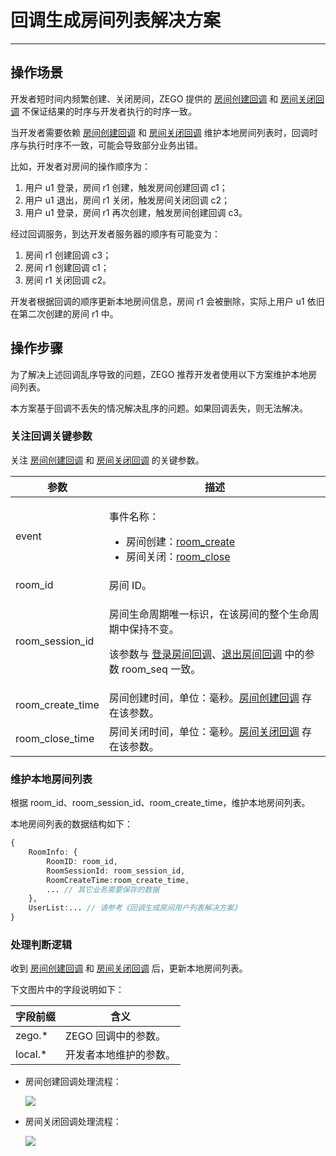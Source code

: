 # 回调生成房间列表解决方案

- - -

## 操作场景

开发者短时间内频繁创建、关闭房间，ZEGO 提供的 [房间创建回调](https://doc-zh.zego.im/article/19664) 和 [房间关闭回调](https://doc-zh.zego.im/article/19666) 不保证结果的时序与开发者执行的时序一致。

当开发者需要依赖 [房间创建回调](https://doc-zh.zego.im/article/19664) 和 [房间关闭回调](https://doc-zh.zego.im/article/19666) 维护本地房间列表时，回调时序与执行时序不一致，可能会导致部分业务出错。

比如，开发者对房间的操作顺序为：

1. 用户 u1 登录，房间 r1 创建，触发房间创建回调 c1；
2. 用户 u1 退出，房间 r1 关闭，触发房间关闭回调 c2；
3. 用户 u1 登录，房间 r1 再次创建，触发房间创建回调 c3。

经过回调服务，到达开发者服务器的顺序有可能变为：

1. 房间 r1 创建回调 c3；
2. 房间 r1 创建回调 c1；
3. 房间 r1 关闭回调 c2。

开发者根据回调的顺序更新本地房间信息，房间 r1 会被删除，实际上用户 u1 依旧在第二次创建的房间 r1 中。

## 操作步骤

为了解决上述回调乱序导致的问题，ZEGO 推荐开发者使用以下方案维护本地房间列表。

<Warning title="注意">


本方案基于回调不丢失的情况解决乱序的问题。如果回调丢失，则无法解决。

</Warning>




### 关注回调关键参数

关注 [房间创建回调](https://doc-zh.zego.im/article/19664) 和 [房间关闭回调](https://doc-zh.zego.im/article/19666) 的关键参数。

| 参数 |	描述 |
| -- | -- |
| event | <p>事件名称：</p><ul><li>房间创建：[room_create](https://doc-zh.zego.im/article/19664)</li><li>房间关闭：[room_close](https://doc-zh.zego.im/article/19666)</li></ul> |
| room_id | 房间 ID。 |
| room_session_id | <p>房间生命周期唯一标识，在该房间的整个生命周期中保持不变。</p><p>该参数与 <a href="https://doc-zh.zego.im/article/19670">登录房间回调</a>、<a href="https://doc-zh.zego.im/article/19672">退出房间回调</a> 中的参数 room_seq 一致。</p>|
| room_create_time | 房间创建时间，单位：毫秒。[房间创建回调](https://doc-zh.zego.im/article/19664) 存在该参数。 |
| room_close_time | 房间关闭时间，单位：毫秒。[房间关闭回调](https://doc-zh.zego.im/article/19666) 存在该参数。 |

### 维护本地房间列表

根据 room_id、room_session_id、room_create_time，维护本地房间列表。

本地房间列表的数据结构如下：

```php
{
    RoomInfo: {
        RoomID: room_id,
        RoomSessionId: room_session_id,
        RoomCreateTime:room_create_time,
        ... // 其它业务需要保存的数据
    },
    UserList:... // 请参考《回调生成房间用户列表解决方案》
}
```

### 处理判断逻辑

收到 [房间创建回调](https://doc-zh.zego.im/article/19664) 和 [房间关闭回调](https://doc-zh.zego.im/article/19666) 后，更新本地房间列表。

下文图片中的字段说明如下：

| 字段前缀 | 含义 |
| -- | -- |
| zego.* | ZEGO 回调中的参数。 |
| local.* | 开发者本地维护的参数。 |

- 房间创建回调处理流程：

    <Frame width="512" height="auto" caption=""><img src="https://doc-media.zego.im/sdk-doc/Pics/server_v2/solution_of_room_create.png" /></Frame>


- 房间关闭回调处理流程：

    <Frame width="512" height="auto" caption=""><img src="https://doc-media.zego.im/sdk-doc/Pics/server_v2/solution_of_room_close.png" /></Frame>
